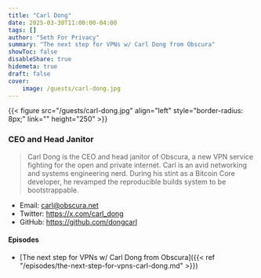 ```yaml
---
title: "Carl Dong"
date: 2025-03-30T11:00:00-04:00
tags: []
author: "Seth For Privacy"
summary: "The next step for VPNs w/ Carl Dong from Obscura"
showToc: false
disableShare: true
hidemeta: true
draft: false
cover:
    image: /guests/carl-dong.jpg
---
```


{{< figure src="/guests/carl-dong.jpg" align="left" style="border-radius: 8px;" link="" height="250" >}}

### CEO and Head Janitor

> Carl Dong is the CEO and head janitor of Obscura, a new VPN service fighting for the open and private internet. Carl is an avid networking and systems engineering nerd. During his stint as a Bitcoin Core developer, he revamped the reproducible builds system to be bootstrappable.

- Email: <carl@obscura.net>
- Twitter: <https://x.com/carl_dong>
- GitHub: <https://github.com/dongcarl>

#### Episodes

- [The next step for VPNs w/ Carl Dong from Obscura]({{< ref "/episodes/the-next-step-for-vpns-carl-dong.md" >}})
